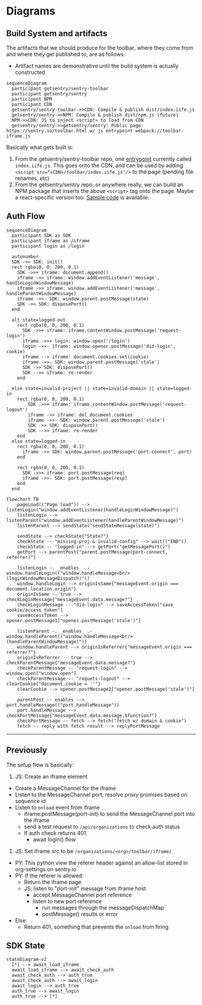 # Diagrams

## Build System and artifacts

The artifacts that we should produce for the toolbar, where they come from and where they get published to, are as follows.

* Artifact names are demonstrative until the build system is actually constructed

```mermaid
sequenceDiagram
  participant getsentry/sentry-toolbar
  participant getsentry/sentry
  participant NPM
  participant CDN
  getsentry/sentry-toolbar->>CDN: Compile & publish dist/index.iife.js
  getsentry/sentry->>NPM: Compile & publish dist/npm.js (future)
  NPM->>CDN: JS to inject <script> to load from CDN
  getsentry/sentry->>getsentry/sentry: Public page: https://sentry.io/toolbar.html w/ js entrypoint webpack://toolbar-iframe.js
```

Basically what gets built is:
1. From the getsentry/sentry-toolbar repo, one [entrypoint](https://github.com/getsentry/sentry-toolbar/blob/934d1bbc3d0022cace1167b262614c93b27b4d6f/vite.config.ts#L22-L35) currently called `index.iife.js`. This goes onto the CDN, and can be used by adding `<script src="<CDN>/toolbar/index.iife.js"/>` to the page (pending file renames, etc)
2. From the getsentry/sentry repo, or anywhere really, we can build an NPM package that inserts the above `<script>` tag onto the page. Maybe a react-specific version too. [Sample code](https://github.com/getsentry/sentry-toolbar/blob/934d1bbc3d0022cace1167b262614c93b27b4d6f/docs/conditional-script.md) is available.

## Auth Flow

```mermaid
sequenceDiagram
  participant SDK as SDK
  participant iframe as /iframe
  participant login as /login

  autonumber
  SDK ->> SDK: init()
  rect rgba(0, 0, 200, 0.1)
    SDK ->>+ iframe: document.append()
    iframe ->> iframe: window.addEventListener('message', handleLoginWindowMessage) 
    iframe ->> iframe: window.addEventListener('message', handleParentWindowMessage) 
    iframe ->>- SDK: window.parent.postMessage(state)
    SDK ->> SDK: disposePort()
  end

  alt state=logged-out
    rect rgba(0, 0, 200, 0.1)
      SDK ->>+ iframe: iframe.contentWindow.postMessage('request-login')
      iframe ->>+ login: window.open('/login')
      login ->>- iframe: window.opener.postMessage('did-login', cookie)
      iframe --> iframe: document.cookies.set(cookie)
      iframe ->>- SDK: window.parent.postMessage('stale')
      SDK ->> SDK: disposePort()
      SDK -->> iframe: re-render
    end

  else state=invalid-project || state=invalid-domain || state=logged-in
    rect rgba(0, 0, 200, 0.1)
        SDK ->>+ iframe: iframe.contentWindow.postMessage('request-logout')
        iframe ->> iframe: del document.cookies
        iframe ->>- SDK: window.parent.postMessage('stale')
        SDK ->> SDK: disposePort()
        SDK -->> iframe: re-render
    end 
  else state=logged-in
    rect rgba(0, 0, 200, 0.1)
      iframe ->> SDK: window.parent.postMessage('port-connect', port)
    end

    rect rgba(0, 0, 200, 0.1)
      SDK ->>+ iframe: port.postMessage(req)
      iframe ->>- SDK: port.postMessage(resp)
    end
  end
```

```mermaid
flowchart TB
    pageLoad(("Page load")) --> listenLogin("window.addEventListener(handleLoginWindowMessage)")
    listenLogin --> listenParent("window.addEventListener(handleParentWindowMessage)")
    listenParent --> sendState("sendStateMessage(state)")
    
    sendState --> checkState{"State?"}
    checkState -- "missing-proj & invalid-config" --> wait(("END"))
    checkState -- "logged-in" --> getPort("getMessagePort()")
    getPort --> parentPost["parent.postMessage(port-connect, referrer)"]

    listenLogin -. _enables_ .- window.handleLogin(("window.handleMessage<br/>(loginWindowMessageDispatch)"))
    window.handleLogin --> originIsSame{"messageEvent.origin === document.location.origin"}
    originIsSame -- true --> checkLoginMessage{"messageEvent.data.message?"}
    checkLoginMessage -- "did-login" --> saveAccessToken["save cookie/access token"]
    saveAccessToken --> opener.postMessage1["opener.postMessage('stale')"]

    listenParent -. _enables_ .- window.handleParent(("window.handleMessage<br/>(handleParentWindowMessage)"))
    window.handleParent --> originIsReferrer{"messageEvent.origin === referrer?"}
    originIsReferrer -- true --> checkParentMessage{"messageEvent.data.message?"}
    checkParentMessage -- "request-login" --> window.open["window.open"]    
    checkParentMessage -- "requets-logout" --> clearCookie{"document.cookie = ''"}
    clearCookie --> opener.postMessage2["opener.postMessage('stale')"]
    
    parentPost -- enables --> port.handleMessage(("port.handleMessage"))
    port.handleMessage --> checkPortMessage{"messageEvent.data.message.$function?"}
    checkPortMessage -- fetch --> fetch("fetch w/ domain & cookie")
    fetch -- reply with fetch result --> replyPortMessage

```

---

## Previously

The setup flow is basically:
1. JS: Create an iframe element
  - Create a MessageChannel for the iframe
  - Listen to the MessageChannel port, resolve proxy promises based on sequence id
  - Listen to `onload` event from iframe
    - iframe.postMessage(port-init) to send the MessageChannel port into the iframe
    - send a test request to `/api/organizations` to check auth status
    - If auth check returns 401
      - await login() flow
1. JS: Set iframe src to be `/organizations/<org>/toolbar/iframe/`
  - PY: This python view the referer header against an allow-list stored in org-settings on sentry.io
  - PY: If the referer is allowed:
    - Return the iframe page
    - JS: listen to "port-init" message from iframe host
      - accept MessageChannel port reference
      - listen to new port reference
        - run messages through the messageDispatchMap
        - postMessage() results or error
  - Else:
    - Return 401, something that prevents the `onload` from firing

## SDK State

```mermaid
stateDiagram-v2
  [*] --> await_load_iframe
  await_load_iframe --> await_check_auth
  await_check_auth --> auth_true
  await_check_auth --> await_login
  await_login --> auth_true
  auth_true --> await_login
  auth_true --> [*]
```
